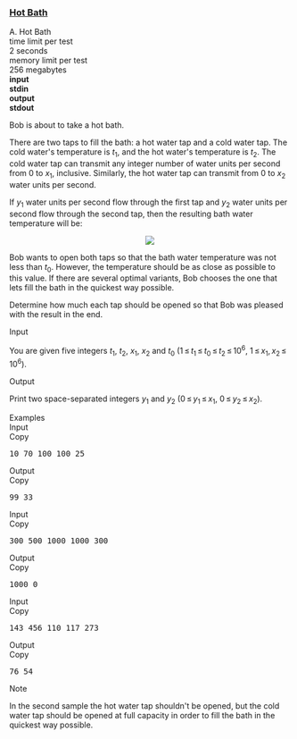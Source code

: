 <h3><a href="https://codeforces.com/contest/126/problem/A" target="_blank" rel="noopener noreferrer">Hot Bath</a></h3>

<div class="header"><div class="title">A. Hot Bath</div><div class="time-limit"><div class="property-title">time limit per test</div>2 seconds</div><div class="memory-limit"><div class="property-title">memory limit per test</div>256 megabytes</div><div class="input-file input-standard" style="font-weight: bold"><div class="property-title">input</div>stdin</div><div class="output-file output-standard" style="font-weight: bold"><div class="property-title">output</div>stdout</div></div><div><p>Bob is about to take a hot bath. </p><p>There are two taps to fill the bath: a hot water tap and a cold water tap. The cold water's temperature is <span class="tex-span"><i>t</i><sub class="lower-index">1</sub></span>, and the hot water's temperature is <span class="tex-span"><i>t</i><sub class="lower-index">2</sub></span>. The cold water tap can transmit any integer number of water units per second from <span class="tex-span">0</span> to <span class="tex-span"><i>x</i><sub class="lower-index">1</sub></span>, inclusive. Similarly, the hot water tap can transmit from <span class="tex-span">0</span> to <span class="tex-span"><i>x</i><sub class="lower-index">2</sub></span> water units per second.</p><p>If <span class="tex-span"><i>y</i><sub class="lower-index">1</sub></span> water units per second flow through the first tap and <span class="tex-span"><i>y</i><sub class="lower-index">2</sub></span> water units per second flow through the second tap, then the resulting bath water temperature will be:</p><center class="tex-equation"><img align="middle" class="tex-formula" src="https://espresso.codeforces.com/0414996430e157720fce716fdd4671212b89c73e.png" style="max-width: 100.0%;max-height: 100.0%;"></center><p>Bob wants to open both taps so that the bath water temperature was not less than <span class="tex-span"><i>t</i><sub class="lower-index">0</sub></span>. However, the temperature should be as close as possible to this value. If there are several optimal variants, Bob chooses the one that lets fill the bath in the quickest way possible.</p><p>Determine how much each tap should be opened so that Bob was pleased with the result in the end.</p></div><div class="input-specification"><div class="section-title">Input</div><p>You are given five integers <span class="tex-span"><i>t</i><sub class="lower-index">1</sub></span>, <span class="tex-span"><i>t</i><sub class="lower-index">2</sub></span>, <span class="tex-span"><i>x</i><sub class="lower-index">1</sub></span>, <span class="tex-span"><i>x</i><sub class="lower-index">2</sub></span> and <span class="tex-span"><i>t</i><sub class="lower-index">0</sub></span> (<span class="tex-span">1 ≤ <i>t</i><sub class="lower-index">1</sub> ≤ <i>t</i><sub class="lower-index">0</sub> ≤ <i>t</i><sub class="lower-index">2</sub> ≤ 10<sup class="upper-index">6</sup></span>, <span class="tex-span">1 ≤ <i>x</i><sub class="lower-index">1</sub>, <i>x</i><sub class="lower-index">2</sub> ≤ 10<sup class="upper-index">6</sup></span>).</p></div><div class="output-specification"><div class="section-title">Output</div><p>Print two space-separated integers <span class="tex-span"><i>y</i><sub class="lower-index">1</sub></span> and <span class="tex-span"><i>y</i><sub class="lower-index">2</sub></span> (<span class="tex-span">0 ≤ <i>y</i><sub class="lower-index">1</sub> ≤ <i>x</i><sub class="lower-index">1</sub></span>, <span class="tex-span">0 ≤ <i>y</i><sub class="lower-index">2</sub> ≤ <i>x</i><sub class="lower-index">2</sub></span>).</p></div><div class="sample-tests"><div class="section-title">Examples</div><div class="sample-test"><div class="input"><div class="title">Input<div title="Copy" data-clipboard-target="#id005641029086503768" id="id006474976975741316" class="input-output-copier">Copy</div></div><pre id="id005641029086503768">10 70 100 100 25<br></pre></div><div class="output"><div class="title">Output<div title="Copy" data-clipboard-target="#id002875652891645962" id="id009971386283205301" class="input-output-copier">Copy</div></div><pre id="id002875652891645962">99 33</pre></div><div class="input"><div class="title">Input<div title="Copy" data-clipboard-target="#id0012840599847361478" id="id002730448965401704" class="input-output-copier">Copy</div></div><pre id="id0012840599847361478">300 500 1000 1000 300<br></pre></div><div class="output"><div class="title">Output<div title="Copy" data-clipboard-target="#id00454086073222674" id="id0032546787082080986" class="input-output-copier">Copy</div></div><pre id="id00454086073222674">1000 0</pre></div><div class="input"><div class="title">Input<div title="Copy" data-clipboard-target="#id00038331530404627" id="id004468351792932277" class="input-output-copier">Copy</div></div><pre id="id00038331530404627">143 456 110 117 273<br></pre></div><div class="output"><div class="title">Output<div title="Copy" data-clipboard-target="#id0028867986161824655" id="id006772498595037517" class="input-output-copier">Copy</div></div><pre id="id0028867986161824655">76 54</pre></div></div></div><div class="note"><div class="section-title">Note</div><p>In the second sample the hot water tap shouldn't be opened, but the cold water tap should be opened at full capacity in order to fill the bath in the quickest way possible.</p></div>